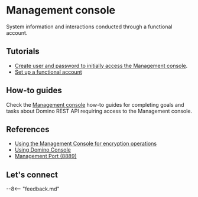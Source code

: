 # Management console

System information and interactions conducted through a functional account.

## Tutorials

- [Create user and password to initially access the Management console](../../tutorial/installconfig/configuration/setupfunctionalaccount.md#create-user-and-password-to-initially-access-the-management-console).
- [Set up a functional account](../../tutorial/installconfig/configuration/setupfunctionalaccount.md)

## How-to guides

Check the [Management console](../../howto/management/index.md) how-to guides for completing goals and tasks about Domino REST API requiring access to the Management console.

## References

- [Using the Management Console for encryption operations](../../references/security/encryption.md#using-the-management-console-for-encryption-operations)
- [Using Domino Console](../../references/usingdominorestapi/console.md)
- [Management Port (8889)](../../tutorial/installconfig/configuringPorts.md#management-port-8889)

## Let's connect

--8<-- "feedback.md"
